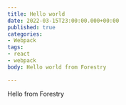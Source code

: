 ```yaml
---
title: Hello world
date: 2022-03-15T23:00:00.000+00:00
published: true
categories:
- Webpack
tags:
- react
- webpack
body: Hello world from Forestry

---
```

Hello from Forestry